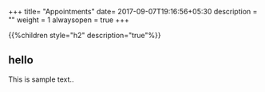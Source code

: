 +++
title= "Appointments"
date= 2017-09-07T19:16:56+05:30
description = ""
weight = 1
alwaysopen = true
+++


{{%children style="h2" description="true"%}}

## hello

This is sample text..